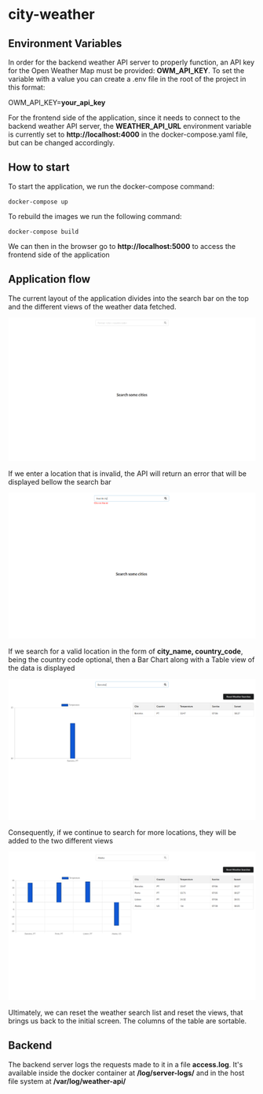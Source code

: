 # city-weather

## Environment Variables

In order for the backend weather API server to properly function, an API key for the Open Weather Map must be provided: **OWM_API_KEY**. To set the variable with a value you can create a .env file in the root of the project in this format:

OWM_API_KEY=**your_api_key**

For the frontend side of the application, since it needs to connect to the backend weather API server, the **WEATHER_API_URL** environment variable is currently set to **http://localhost:4000** in the docker-compose.yaml file, but can be changed accordingly.

## How to start

To start the application, we run the docker-compose command:

    docker-compose up

To rebuild the images we run the following command:

    docker-compose build

We can then in the browser go to **http://localhost:5000** to access the frontend side of the application

## Application flow

The current layout of the application divides into the search bar on the top and the different views of the weather data fetched.

![app layout](.docs/app_layout.png)

If we enter a location that is invalid, the API will return an error that will be displayed bellow the search bar

![error](.docs/error.png)

If we search for a valid location in the form of **city_name, country_code**, being the country code optional, then a Bar Chart along with a Table view of the data is displayed

![first search](.docs/first_search.png)

Consequently, if we continue to search for more locations, they will be added to the two different views

![results](.docs/results.png)

Ultimately, we can reset the weather search list and reset the views, that brings us back to the initial screen.
The columns of the table are sortable.

## Backend

The backend server logs the requests made to it in a file **access.log**. It's available inside the docker container at **/log/server-logs/** and in the host file system at **/var/log/weather-api/**

